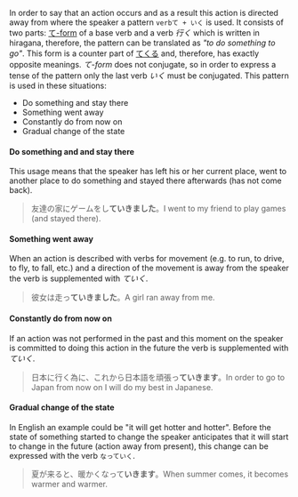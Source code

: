 In order to say that an action occurs and as a result this action is directed away from where the speaker a pattern `verbて + いく` is used. It consists of two parts: [て-form](52) of a base verb and a verb *行く* which is written in hiragana, therefore, the pattern can be translated as *"to do something to go"*. This form is a counter part of [てくる](119) and, therefore, has exactly opposite meanings.
*て-form* does not conjugate, so in order to express a tense of the pattern only the last verb *いく* must be conjugated.
This pattern is used in these situations:
- Do something and stay there
- Something went away
- Constantly do from now on
- Gradual change of the state
#### Do something and and stay there
This usage means that the speaker has left his or her current place, went to another place to do something and stayed there afterwards (has not come back).
>友達の家にゲームをし**ていきました**。I went to my friend to play games (and stayed there).
#### Something went away
When an action is described with verbs for movement (e.g. to run, to drive, to fly, to fall, etc.) and a direction of the movement is away from the speaker the verb is supplemented with *ていく*.
>彼女は走っ**ていきました**。A girl ran away from me.
#### Constantly do from now on
If an action was not performed in the past and this moment on the speaker is committed to doing this action in the future the verb is supplemented with *ていく*.
>日本に行く為に、これから日本語を頑張っ**ていきます**。In order to go to Japan from now on I will do my best in Japanese.
#### Gradual change of the state
In English an example could be "it will get hotter and hotter". Before the state of something started to change the speaker anticipates that it will start to change in the future (action away from present), this change can be expressed with the verb `なっていく`.
>夏が来ると、暖かくなって**いきます**。When summer comes, it becomes warmer and warmer.
